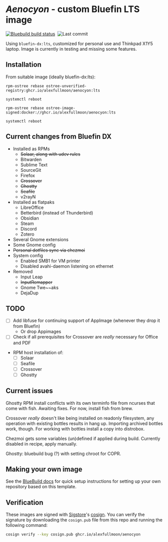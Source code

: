 # *Aenocyon* - custom Bluefin LTS image
[![Bluebuild build status](https://github.com/alexfullmoon/aenocyon/actions/workflows/build.yml/badge.svg)](https://github.com/alexfullmoon/aenocyon/actions/workflows/build.yml)&nbsp; ![Last commit](https://img.shields.io/github/last-commit/AlexFullmoon/aenocyon?style=plastic&label=updated)

Using `bluefin-dx:lts`, customized for personal use and Thinkpad X1Y5 laptop. Image is currently in testing and missing some features.

## Installation

From suitable image (ideally bluefin-dx:lts):

```
rpm-ostree rebase ostree-unverified-registry:ghcr.io/alexfullmoon/aenocyon:lts

systemctl reboot

rpm-ostree rebase ostree-image-signed:docker://ghcr.io/alexfullmoon/aenocyon:lts

systemctl reboot
```

## Current changes from Bluefin DX

- Installed as RPMs
  - ~~Solaar, along with udev rules~~
  - Bitwarden
  - Sublime Text
  - SourceGit
  - Firefox
  - ~~Crossover~~
  - ~~Ghostty~~
  - ~~Seafile~~
  - v2rayN
- Installed as flatpaks
  - LibreOffice
  - Betterbird (instead of Thunderbird)
  - Obsidian
  - Steam
  - Discord
  - Zotero
- Several Gnome extensions
- Some Gnome config
- ~~Personal dotfiles sync via chezmoi~~
- System config
  - Enabled SMB1 for VM printer
  - Disabled avahi-daemon listening on ethernet
- Removed
  - Input Leap
  - ~~InputRemapper~~
  - Gnome Twe~~aks
  - DejaDup

## TODO

- [ ] Add libfuse for continuing support of AppImage (whenever they drop it from Bluefin)
  - Or drop Appimages
- [ ] Check if all prerequisites for Crossover are *really* necessary for Office and PDF
- RPM host installation of:
  - [ ] Solaar
  - [ ] Seafile
  - [ ] Crossover
  - [ ] Ghostty
 
## Current issues

Ghostty RPM install conflicts with its own terminfo file from ncurses that come with fish. Awaiting fixes. For now, install fish from brew.

Crossover _really_ doesn't like being installed on readonly filesystem, any operation with existing bottles results in hang up. Importing archived bottles work, though. For working with bottles install a copy into distrobox.

Chezmoi gets some variables (un)defined if applied during build. Currently disabled in recipe, apply manually.

Ghostty: bluebuild bug (?) with setting chroot for COPR.

## Making your own image

See the [BlueBuild docs](https://blue-build.org/how-to/setup/) for quick setup instructions for setting up your own repository based on this template.

## Verification

These images are signed with [Sigstore](https://www.sigstore.dev/)'s [cosign](https://github.com/sigstore/cosign). You can verify the signature by downloading the `cosign.pub` file from this repo and running the following command:

```bash
cosign verify --key cosign.pub ghcr.io/alexfullmoon/aenocyon
```
